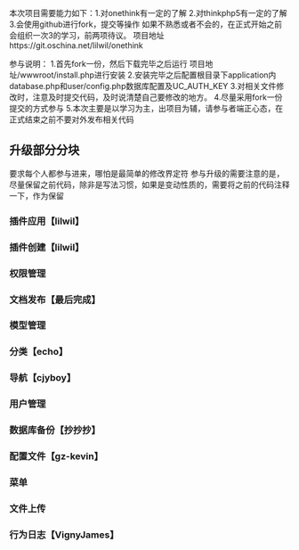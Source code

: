 本次项目需要能力如下：1.对onethink有一定的了解
2.对thinkphp5有一定的了解
3.会使用github进行fork，提交等操作
如果不熟悉或者不会的，在正式开始之前会组织一次3的学习，前两项待议。
项目地址https://git.oschina.net/lilwil/onethink

参与说明：
1.首先fork一份，然后下载完毕之后运行  项目地址/wwwroot/install.php进行安装
2.安装完毕之后配置根目录下application内database.php和user/config.php数据库配置及UC_AUTH_KEY
3.对相关文件修改时，注意及时提交代码，及时说清楚自己要修改的地方。
4.尽量采用fork一份提交的方式参与
5.本次主要是以学习为主，出项目为辅，请参与者端正心态，在正式结束之前不要对外发布相关代码


## 升级部分分块
要求每个人都参与进来，哪怕是最简单的修改界定符
参与升级的需要注意的是，尽量保留之前代码，除非是写法习惯，如果是变动性质的，需要将之前的代码注释一下，作为保留

### 插件应用【lilwil】
### 插件创建【lilwil】

### 权限管理

### 文档发布【最后完成】

### 模型管理

### 分类【echo】

### 导航【cjyboy】

### 用户管理

### 数据库备份【抄抄抄】

### 配置文件【gz-kevin】

### 菜单

### 文件上传

### 行为日志【VignyJames】
